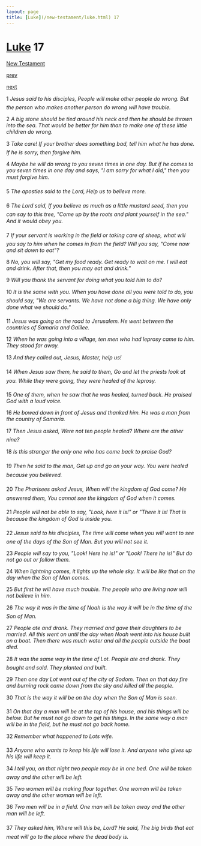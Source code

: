 ```yaml
---
layout: page
title: [Luke](/new-testament/luke.html) 17
---
```


# [Luke](/new-testament/luke.html) 17

[New Testament](/new-testament.html)


[prev](/new-testament/luke/luke-16.html)


[next](/new-testament/luke/luke-18.html)

1 _Jesus said to his disciples, People will make other people do wrong. But the person who makes another person do wrong will have trouble._

2 _A big stone should be tied around his neck and then he should be thrown into the sea.  That would be better for him than to make one of these little children do wrong._

3 _Take care! If your brother does something bad, tell him what he has done. If he is sorry,  then forgive him._

4 _Maybe he will do wrong to you seven times in one day. But if he comes to you seven times in one day and says, "I am sorry for what I did," then you must forgive him._

5 _The apostles said to the Lord, Help us to believe more._

6 _The Lord said, If you believe as much as a little mustard seed, then you can say to this tree, "Come up by the roots and plant yourself in the sea." And it would obey you._

7 _If your servant is working in the field or taking care of sheep, what will you say to him when he comes in from the field? Will you say, "Come now and sit down to eat"?_

8 _No, you will say, "Get my food ready. Get ready to wait on me. I will eat and drink. After that, then you may eat and drink."_

9 _Will you thank the servant for doing what you told him to do?_

10 _It is the same with you. When you have done all you were told to do, you should say,  "We are servants. We have not done a big thing. We have only done what we should do."  _

11 _Jesus was going on the road to Jerusalem. He went between the countries of Samaria and Galilee._

12 _When he was going into a village, ten men who had leprosy came to him. They stood far away._

13 _And they called out, Jesus, Master, help us!_

14 _When Jesus saw them, he said to them, Go and let the priests look at you. While they were going, they were healed of the leprosy._

15 _One of them, when he saw that he was healed, turned back. He praised God with a loud voice._

16 _He bowed down in front of Jesus and thanked him. He was a man from the country of Samaria._

17 _Then Jesus asked, Were not ten people healed? Where are the other nine?_

18 _Is this stranger the only one who has come back to praise God?_

19 _Then he said to the man, Get up and go on your way. You were healed because you believed._

20 _The Pharisees asked Jesus, When will the kingdom of God come? He answered them,  You cannot see the kingdom of God when it comes._

21 _People will not be able to say, "Look, here it is!" or "There it is! That is because the kingdom of God is inside you._

22 _Jesus said to his disciples, The time will come when you will want to see one of the days of the Son of Man. But you will not see it._

23 _People will say to you, "Look! Here he is!" or "Look! There he is!" But do not go out or follow them._

24 _When lightning comes, it lights up the whole sky. It will be like that on the day when the Son of Man comes._

25 _But first he will have much trouble. The people who are living now will not believe in him._

26 _The way it was in the time of Noah is the way it will be in the time of the Son of Man._

27 _People ate and drank. They married and gave their daughters to be married. All this went on until the day when Noah went into his house built on a boat. Then there was much water and all the people outside the boat died._

28 _It was the same way in the time of Lot. People ate and drank. They bought and sold.  They planted and built._

29 _Then one day Lot went out of the city of Sodom. Then on that day fire and burning rock came down from the sky and killed all the people._

30 _That is the way it will be on the day when the Son of Man is seen._

31 _On that day a man will be at the top of his house, and his things will be below. But he must not go down to get his things. In the same way a man will be in the field, but he must not go back home._

32 _Remember what happened to Lots wife._

33 _Anyone who wants to keep his life will lose it. And anyone who gives up his life will keep it._

34 _I tell you, on that night two people may be in one bed. One will be taken away and the other will be left._

35 _Two women will be making flour together. One woman will be taken away and the other woman will be left._

36 _Two men will be in a field. One man will be taken away and the other man will be left._

37 _They asked him, Where will this be, Lord? He said, The big birds that eat meat will go to the place where the dead body is._


